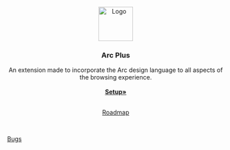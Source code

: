          
<br/>
<div align="center">
<a href="https://github.com/ShaanCoding/ReadME-Generator">
<img src="https://i.imgur.com/4SED3Ww.png" alt="Logo" width="80" height="80">
</a>
<h3 align="center">Arc Plus</h3>
<p align="center">
An extension made to incorporate the Arc design language to all aspects of the browsing experience.
<br/>
<br/>
<a href="https://mixed-emperor-3c3.notion.site/a648a80fe3ff425585b7b560fbe5b0a9?v=61d93140124a4b91857e41ddff506f72&pvs=4"><strong>Setup»</strong></a>
<br/>
<br/>
  
<a href="https://mixed-emperor-3c3.notion.site/Arc-Plus-Setup-92cbab982b804542a1f4f0a5fca541bf?pvs=4">Roadmap</a>

</p>
</div>

<br/>
  
<a href="https://mixed-emperor-3c3.notion.site/Arc-Plus-Bugs-7f18de6f047144d0a19cf14122a3cccb?pvs=4">Bugs</a>

</p>
</div>

